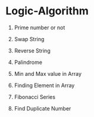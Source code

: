 # Logic-Algorithm


1. Prime number or not

2. Swap String

3. Reverse String

4. Palindrome

5. Min and Max value in Array

6. Finding Element in Array

7. Fibonacci Series

8. Find Duplicate Number
